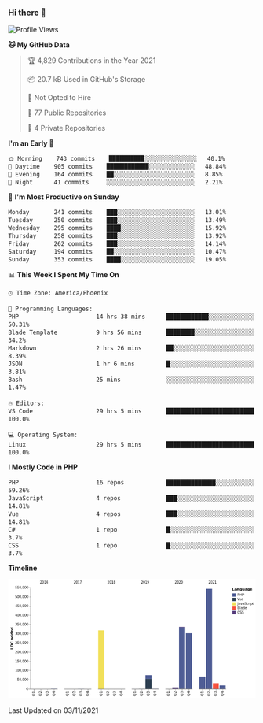 ### Hi there 👋

<!--START_SECTION:waka-->
![Profile Views](http://img.shields.io/badge/Profile%20Views-0-blue)

**🐱 My GitHub Data** 

> 🏆 4,829 Contributions in the Year 2021
 > 
> 📦 20.7 kB Used in GitHub's Storage 
 > 
> 🚫 Not Opted to Hire
 > 
> 📜 77 Public Repositories 
 > 
> 🔑 4 Private Repositories  
 > 
**I'm an Early 🐤** 

```text
🌞 Morning    743 commits    ██████████░░░░░░░░░░░░░░░   40.1% 
🌆 Daytime    905 commits    ████████████░░░░░░░░░░░░░   48.84% 
🌃 Evening    164 commits    ██░░░░░░░░░░░░░░░░░░░░░░░   8.85% 
🌙 Night      41 commits     ░░░░░░░░░░░░░░░░░░░░░░░░░   2.21%

```
📅 **I'm Most Productive on Sunday** 

```text
Monday       241 commits    ███░░░░░░░░░░░░░░░░░░░░░░   13.01% 
Tuesday      250 commits    ███░░░░░░░░░░░░░░░░░░░░░░   13.49% 
Wednesday    295 commits    ████░░░░░░░░░░░░░░░░░░░░░   15.92% 
Thursday     258 commits    ███░░░░░░░░░░░░░░░░░░░░░░   13.92% 
Friday       262 commits    ███░░░░░░░░░░░░░░░░░░░░░░   14.14% 
Saturday     194 commits    ██░░░░░░░░░░░░░░░░░░░░░░░   10.47% 
Sunday       353 commits    ████░░░░░░░░░░░░░░░░░░░░░   19.05%

```


📊 **This Week I Spent My Time On** 

```text
⌚︎ Time Zone: America/Phoenix

💬 Programming Languages: 
PHP                      14 hrs 38 mins      ████████████░░░░░░░░░░░░░   50.31% 
Blade Template           9 hrs 56 mins       ████████░░░░░░░░░░░░░░░░░   34.2% 
Markdown                 2 hrs 26 mins       ██░░░░░░░░░░░░░░░░░░░░░░░   8.39% 
JSON                     1 hr 6 mins         █░░░░░░░░░░░░░░░░░░░░░░░░   3.81% 
Bash                     25 mins             ░░░░░░░░░░░░░░░░░░░░░░░░░   1.47%

🔥 Editors: 
VS Code                  29 hrs 5 mins       █████████████████████████   100.0%

💻 Operating System: 
Linux                    29 hrs 5 mins       █████████████████████████   100.0%

```

**I Mostly Code in PHP** 

```text
PHP                      16 repos            ██████████████░░░░░░░░░░░   59.26% 
JavaScript               4 repos             ███░░░░░░░░░░░░░░░░░░░░░░   14.81% 
Vue                      4 repos             ███░░░░░░░░░░░░░░░░░░░░░░   14.81% 
C#                       1 repo              █░░░░░░░░░░░░░░░░░░░░░░░░   3.7% 
CSS                      1 repo              █░░░░░░░░░░░░░░░░░░░░░░░░   3.7%

```


**Timeline**

![Chart not found](https://raw.githubusercontent.com/mikebronner/mikebronner/master/charts/bar_graph.png) 


 Last Updated on 03/11/2021
<!--END_SECTION:waka-->

<!--
**mikebronner/mikebronner** is a ✨ _special_ ✨ repository because its `README.md` (this file) appears on your GitHub profile.

Here are some ideas to get you started:

- 🔭 I’m currently working on ...
- 🌱 I’m currently learning ...
- 👯 I’m looking to collaborate on ...
- 🤔 I’m looking for help with ...
- 💬 Ask me about ...
- 📫 How to reach me: ...
- 😄 Pronouns: ...
- ⚡ Fun fact: ...
-->
